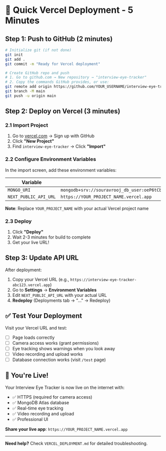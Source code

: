 # 🚀 Quick Vercel Deployment - 5 Minutes

## Step 1: Push to GitHub (2 minutes)

```bash
# Initialize git (if not done)
git init
git add .
git commit -m "Ready for Vercel deployment"

# Create GitHub repo and push
# 1. Go to github.com → New repository → "interview-eye-tracker"
# 2. Copy the commands GitHub provides, or use:
git remote add origin https://github.com/YOUR_USERNAME/interview-eye-tracker.git
git branch -M main
git push -u origin main
```

## Step 2: Deploy on Vercel (3 minutes)

### 2.1 Import Project
1. Go to [vercel.com](https://vercel.com) → Sign up with GitHub
2. Click **"New Project"**
3. Find `interview-eye-tracker` → Click **"Import"**

### 2.2 Configure Environment Variables
In the import screen, add these environment variables:

| Variable | Value |
|----------|-------|
| `MONGO_URI` | `mongodb+srv://souravrooj_db_user:oeP6tCbps8FekxoU@cluster0.wqgilyl.mongodb.net/interviewdb` |
| `NEXT_PUBLIC_API_URL` | `https://YOUR_PROJECT_NAME.vercel.app` |

**Note**: Replace `YOUR_PROJECT_NAME` with your actual Vercel project name

### 2.3 Deploy
1. Click **"Deploy"**
2. Wait 2-3 minutes for build to complete
3. Get your live URL!

## Step 3: Update API URL

After deployment:
1. Copy your Vercel URL (e.g., `https://interview-eye-tracker-abc123.vercel.app`)
2. Go to **Settings** → **Environment Variables**
3. Edit `NEXT_PUBLIC_API_URL` with your actual URL
4. **Redeploy** (Deployments tab → "..." → Redeploy)

## ✅ Test Your Deployment

Visit your Vercel URL and test:
- [ ] Page loads correctly
- [ ] Camera access works (grant permissions)
- [ ] Eye tracking shows warnings when you look away
- [ ] Video recording and upload works
- [ ] Database connection works (visit `/test` page)

## 🎉 You're Live!

Your Interview Eye Tracker is now live on the internet with:
- ✅ HTTPS (required for camera access)
- ✅ MongoDB Atlas database
- ✅ Real-time eye tracking
- ✅ Video recording and upload
- ✅ Professional UI

**Share your live app**: `https://YOUR_PROJECT_NAME.vercel.app`

---

**Need help?** Check `VERCEL_DEPLOYMENT.md` for detailed troubleshooting.
